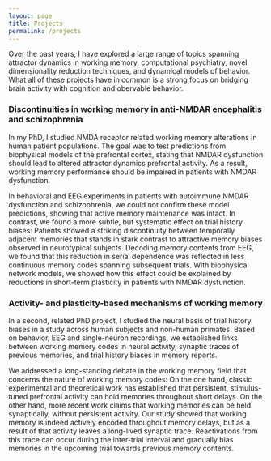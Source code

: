 ```yaml
---
layout: page
title: Projects
permalink: /projects
---
```


Over the past years, I have explored a large range of topics spanning attractor dynamics in working memory, computational psychiatry, novel dimensionality reduction techniques, and dynamical models of behavior. What all of these projects have in common is a strong focus on bridging brain activity with cognition and obervable behavior. 


### Discontinuities in working memory in anti-NMDAR encephalitis and schizophrenia

In my PhD, I studied NMDA receptor related working memory alterations in human patient populations. The goal was to test predictions from biophysical models of the prefrontal cortex, stating that NMDAR dysfunction should lead to altered attractor dynamics prefrontal activity. As a result, working memory performance should be impaired in patients with NMDAR dysfunction. 

In behavioral and EEG experiments in patients with autoimmune NMDAR dysfunction and schizophrenia, we could not confirm these model predictions, showing that active memory maintenance was intact. In contrast, we found a more subtle, but systematic effect on trial history biases: Patients showed a striking discontinuity between temporally adjacent memories that stands in stark contrast to attractive memory biases observed in neurotypical subjects. Decoding memory contents from EEG, we found that this reduction in serial dependence was reflected in less continuous memory codes spanning subsequent trials. With biophysical network models, we showed how this effect could be explained by reductions in short-term plasticity in patients with NMDAR dysfunction. 

### Activity- and plasticity-based mechanisms of working memory

In a second, related PhD project, I studied the neural basis of trial history biases in a study across human subjects and non-human primates. Based on behavior, EEG and single-neuron recordings, we established links between working memory codes in neural activity, synaptic traces of previous memories, and trial history biases in memory reports.

We addressed a long-standing debate in the working memory field that concerns the nature of working memory codes: On the one hand, classic experimental and theoretical work has established that persistent, stimulus-tuned prefrontal activity can hold memories throughout short delays. On the other hand, more recent work claims that working memories can be held synaptically, without persistent activity. Our study showed that working memory is indeed actively encoded throughout memory delays, but as a result of that activity leaves a long-lived synaptic trace. Reactivations from this trace can occur during the inter-trial interval and gradually bias memories in the upcoming trial towards previous memory contents.

